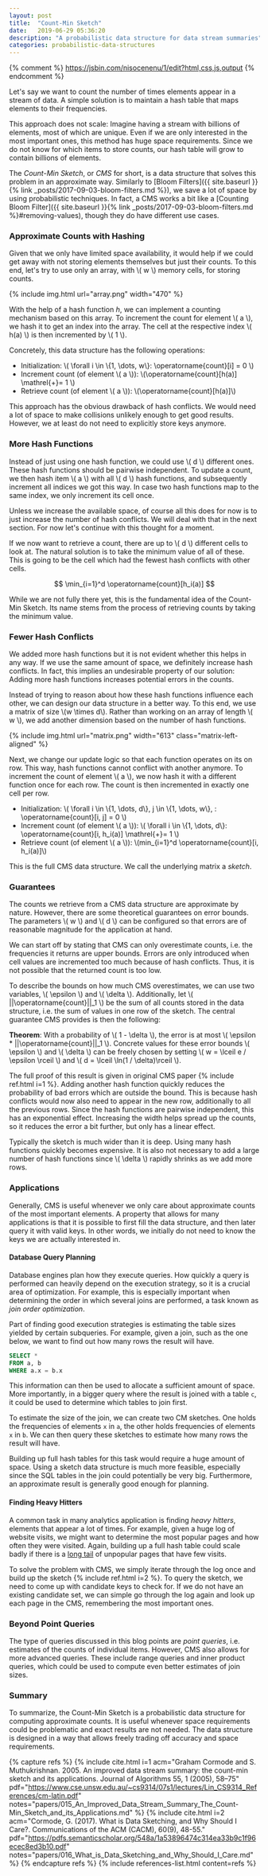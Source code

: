 ```yaml
---
layout: post
title:  "Count-Min Sketch"
date:   2019-06-29 05:36:20
description: "A probabilistic data structure for data stream summaries"
categories: probabilistic-data-structures
---
```


{% comment %} https://jsbin.com/nisocenenu/1/edit?html,css,js,output {% endcomment %}

<script src="https://cdnjs.cloudflare.com/ajax/libs/mathjax/2.7.0/MathJax.js?config=TeX-AMS-MML_HTMLorMML" type="text/javascript"></script>

<style>
.matrix-left-aligned {
  position: relative;
}

@media(min-width: 675px) {
  .matrix-left-aligned {
    left: -32px;
  }
}

@media(min-width: 800px) {
  .matrix-left-aligned {
    left: -72px;
  }
}
</style>

Let's say we want to count the number of times elements appear in a stream of data.
A simple solution is to maintain a hash table that maps elements to their frequencies.

This approach does not scale: Imagine having a stream with billions of elements, most of which are unique.
Even if we are only interested in the most important ones, this method has huge space requirements.
Since we do not know for which items to store counts, our hash table will grow to contain billions of elements.

The *Count-Min Sketch*, or *CMS* for short, is a data structure that solves this problem in an approximate way.
Similarly to [Bloom Filters]({{ site.baseurl }}{% link _posts/2017-09-03-bloom-filters.md %}), we save a lot of space by using probabilistic techniques.
In fact, a CMS works a bit like a [Counting Bloom Filter]({{ site.baseurl }}{% link _posts/2017-09-03-bloom-filters.md %}#removing-values), though they do have different use cases.

### Approximate Counts with Hashing

Given that we only have limited space availability, it would help if we could get away with not storing elements themselves but just their counts.
To this end, let's try to use only an array, with \\( w \\) memory cells, for storing counts.

{% include img.html url="array.png" width="470" %}

With the help of a hash function *h*, we can implement a counting mechanism based on this array.
To increment the count for element \\( a \\), we hash it to get an index into the array.
The cell at the respective index \\( h(a) \\) is then incremented by \\( 1 \\).

Concretely, this data structure has the following operations:

- Initialization: \\( \forall i \in \\{1, \dots, w\\}: \operatorname{count}[i] = 0 \\)
- Increment count (of element \\( a \\)): \\(\operatorname{count}[h(a)] \mathrel{+}= 1 \\)
- Retrieve count (of element \\( a \\)): \\(\operatorname{count}[h(a)]\\)

This approach has the obvious drawback of hash conflicts.
We would need a lot of space to make collisions unlikely enough to get good results.
However, we at least do not need to explicitly store keys anymore.

### More Hash Functions

Instead of just using one hash function, we could use \\( d \\) different ones.
These hash functions should be pairwise independent.
To update a count, we then hash item \\( a \\) with all \\( d \\) hash functions, and subsequently increment all indices we got this way.
In case two hash functions map to the same index, we only increment its cell once.

Unless we increase the available space, of course all this does for now is to just increase the number of hash conflicts.
We will deal with that in the next section.
For now let's continue with this thought for a moment.

If we now want to retrieve a count, there are up to \\( d \\) different cells to look at.
The natural solution is to take the minimum value of all of these.
This is going to be the cell which had the fewest hash conflicts with other cells.

$$
\min_{i=1}^d \operatorname{count}[h_i(a)]
$$

While we are not fully there yet, this is the fundamental idea of the Count-Min Sketch.
Its name stems from the process of retrieving counts by taking the minimum value.

### Fewer Hash Conflicts

We added more hash functions but it is not evident whether this helps in any way.
If we use the same amount of space, we definitely increase hash conflicts.
In fact, this implies an undesirable property of our solution: Adding more hash functions increases potential errors in the counts.

Instead of trying to reason about how these hash functions influence each other, we can design our data structure in a better way.
To this end, we use a matrix of size \\(w \times d\\).
Rather than working on an array of length \\( w \\), we add another dimension based on the number of hash functions.

{% include img.html url="matrix.png" width="613" class="matrix-left-aligned" %}

Next, we change our update logic so that each function operates on its on row.
This way, hash functions cannot conflict with another anymore.
To increment the count of element \\( a \\), we now hash it with a different function once for each row.
The count is then incremented in exactly one cell per row.


- Initialization: \\( \forall i \in \\{1, \dots, d\\}, j \in \\{1, \dots, w\\}, : \operatorname{count}[i, j] = 0 \\)
- Increment count (of element \\( a \\)): \\( \forall i \in \\{1, \dots, d\\}: \operatorname{count}[i, h_i(a)] \mathrel{+}= 1 \\)
- Retrieve count (of element \\( a \\)): \\(min_{i=1}^d \operatorname{count}[i, h_i(a)]\\)

This is the full CMS data structure.
We call the underlying matrix a *sketch*.

<div id="cms"></div>

### Guarantees

The counts we retrieve from a CMS data structure are approximate by nature.
However, there are some theoretical guarantees on error bounds.
The parameters \\( w \\) and \\( d \\) can be configured so that errors are of reasonable magnitude for the application at hand.

We can start off by stating that CMS can only overestimate counts, i.e. the frequencies it returns are upper bounds.
Errors are only introduced when cell values are incremented too much because of hash conflicts.
Thus, it is not possible that the returned count is too low.

To describe the bounds on how much CMS overestimates, we can use two variables, \\( \epsilon \\) and \\( \delta \\).
Additionally, let \\( \|\|\operatorname{count}\|\|_1 \\) be the sum of all counts stored in the data structure, i.e. the sum of values in one row of the sketch.
The central guarantee CMS provides is then the following:

**Theorem**: With a probability of \\( 1 - \delta \\), the error is at most \\( \epsilon * \|\|\operatorname{count}\|\|_1 \\).
Concrete values for these error bounds \\( \epsilon \\) and \\( \delta \\) can be freely chosen by setting \\( w = \lceil e / \epsilon \rceil \\) and \\( d = \lceil \ln(1 / \delta)\rceil \\).

The full proof of this result is given in original CMS paper {% include ref.html i=1 %}.
Adding another hash function quickly reduces the probability of bad errors which are outside the bound.
This is because hash conflicts would now also need to appear in the new row, additionally to all the previous rows.
Since the hash functions are pairwise independent, this has an exponential effect.
Increasing the width helps spread up the counts, so it reduces the error a bit further, but only has a linear effect.

Typically the sketch is much wider than it is deep.
Using many hash functions quickly becomes expensive.
It is also not necessary to add a large number of hash functions since \\( \delta \\) rapidly shrinks as we add more rows.

### Applications

Generally, CMS is useful whenever we only care about approximate counts of the most important elements.
A property that allows for many applications is that it is possible to first fill the data structure, and then later query it with valid keys.
In other words, we initially do not need to know the keys we are actually interested in.

#### Database Query Planning

Database engines plan how they execute queries.
How quickly a query is performed can heavily depend on the execution strategy, so it is a crucial area of optimization.
For example, this is especially important when determining the order in which several joins are performed, a task known as *join order optimization*.

Part of finding good execution strategies is estimating the table sizes yielded by certain subqueries.
For example, given a join, such as the one below, we want to find out how many rows the result will have.

```sql
SELECT *
FROM a, b
WHERE a.x = b.x
```

This information can then be used to allocate a sufficient amount of space.
More importantly, in a bigger query where the result is joined with a table `c`, it could be used to determine which tables to join first.

To estimate the size of the join, we can create two CM sketches.
One holds the frequencies of elements `x` in  `a`, the other holds frequencies of elements `x` in `b`.
We can then query these sketches to estimate how many rows the result will have.

Building up full hash tables for this task would require a huge amount of space.
Using a sketch data structure is much more feasible, especially since the SQL tables in the join could potentially be very big.
Furthermore, an approximate result is generally good enough for planning.

#### Finding Heavy Hitters

A common task in many analytics application is finding *heavy hitters*, elements that appear a lot of times.
For example, given a huge log of website visits, we might want to determine the most popular pages and how often they were visited.
Again, building up a full hash table could scale badly if there is a [long tail](https://en.wikipedia.org/wiki/Long_tail) of unpopular pages that have few visits.

To solve the problem with CMS, we simply iterate through the log once and build up the sketch {% include ref.html i=2 %}.
To query the sketch, we need to come up with candidate keys to check for.
If we do not have an existing candidate set, we can simple go through the log again and look up each page in the CMS, remembering the most important ones.

### Beyond Point Queries

The type of queries discussed in this blog points are *point queries*, i.e. estimates of the counts of individual items.
However, CMS also allows for more advanced queries.
These include range queries and inner product queries, which could be used to compute even better estimates of join sizes.

### Summary

To summarize, the Count-Min Sketch is a probabilistic data structure for computing approximate counts.
It is useful whenever space requirements could be problematic and exact results are not needed.
The data structure is designed in a way that allows freely trading off accuracy and space requirements.

{% capture refs %}
	{% include cite.html i=1 acm="Graham Cormode and S. Muthukrishnan. 2005. An improved data stream summary: the count-min sketch and its applications. Journal of Algorithms 55, 1 (2005), 58–75" pdf="https://www.cse.unsw.edu.au/~cs9314/07s1/lectures/Lin_CS9314_References/cm-latin.pdf" notes="papers/015_An_Improved_Data_Stream_Summary_The_Count-Min_Sketch_and_its_Applications.md" %}
	{% include cite.html i=2 acm="Cormode, G. (2017). What is Data Sketching, and Why Should I Care?. Communications of the ACM (CACM), 60(9), 48-55." pdf="https://pdfs.semanticscholar.org/548a/1a53896474c314ea33b9c1f96ecec8ed3b10.pdf" notes="papers/016_What_is_Data_Sketching_and_Why_Should_I_Care.md" %}
{% endcapture refs %}
{% include references-list.html content=refs %}

<script src="https://fb.me/react-15.1.0.js"></script>
<script src="https://fb.me/react-dom-15.1.0.js"></script>
<script src="https://cdnjs.cloudflare.com/ajax/libs/crypto-js/3.1.2/components/core-min.js"></script>
<script src="https://cdnjs.cloudflare.com/ajax/libs/crypto-js/3.1.2/rollups/hmac-md5.js"></script>

<style>
.cms {
  width: 650px;
  overflow: hidden;
  margin-bottom: 15px;
}

.cms i {
  text-decoration: none;
  font-style: none;
  font-family: monospace;
  font-size: 18px;
}

.cms table {
  border-collapse: collapse;
}

.cms tr {
  line-height: 0;
}

.cms td {
  border: 1px solid;
  border-bottom: 0;
  border-right: 0;
  display: inline-block;
  padding: 7px 0px;
  font-family: monospace;
  font-size: 15px;
  color: #222;
  width: 39px;
  text-align: center;
  overflow: hidden;
  line-height: 22px;
}

.cms tr:last-child td {
  border-bottom: 1px solid;
}

.cms td:last-child {
  border-right: 1px solid;
}

.cms form {
  padding-bottom: 10px;
  margin-top: 10px;
}

.cms input {
  display: inline-block;
  position: relative;
  vertical-align: top;
}

.cms input[type="text"] {
  width: 150px;
  height: 15px;
  padding: 4px 6px;
  font-size: 14px;
  float: none;
  margin-left: 0;
  background-color: #ffffff;
  border: 1px solid #cccccc;
  outline: none;
  line-height: 20px;
  color: #555555;
  font-family: "Helvetica Neue", Helvetica, Arial, sans-serif;
  border-radius: 4px 0 0 4px;
}

.cms input[type="submit"], .cms input[type="button"] {
  min-width: 100px;
  height: 25px;
  line-height: 15px;
  margin-left: -3px;
  padding: 4px 12px;
  font-size: 14px;
  color: #333333;
  text-align: center;
  text-shadow: 0 1px 1px rgba(255, 255, 255, 0.75);
  cursor: pointer;
  background-color: #e6e6e6;
  background-image: -moz-linear-gradient(top, #ffffff, #e6e6e6);
  background-image: -webkit-gradient(linear, 0 0, 0 100%, from(#ffffff), to(#e6e6e6));
  background-image: -webkit-linear-gradient(top, #ffffff, #e6e6e6);
  background-image: -o-linear-gradient(top, #ffffff, #e6e6e6);
  background-image: linear-gradient(to bottom, #ffffff, #e6e6e6);
  background-repeat: repeat-x;
  border: 1px solid #cccccc;*
  border: 0;
  border-color: #e6e6e6 #e6e6e6 #bfbfbf;
  border-color: rgba(0, 0, 0, 0.1) rgba(0, 0, 0, 0.1) rgba(0, 0, 0, 0.25);
  border-bottom-color: #b3b3b3;
  font-family: "Helvetica Neue", Helvetica, Arial, sans-serif;
}

.cms input[type="submit"]:active, .bloom-filter input[type="button"]:active {
  background-color: #ffffff;
  background-image: -moz-linear-gradient(bottom, #ffffff, #e6e6e6);
  background-image: -webkit-gradient(linear, 0 0, 0 100%, from(#e6e6e6), to(#ffffff));
  background-image: -webkit-linear-gradient(bottom, #ffffff, #e6e6e6);
  background-image: -o-linear-gradient(bottom, #ffffff, #e6e6e6);
  background-image: linear-gradient(to top, #ffffff, #e6e6e6);
  background-repeat: repeat-x;
}

.cms input:last-child {
  border-radius: 0 4px 4px 0;
}
  width: 650px;
  overflow: hidden;
}

.cms i {
  text-decoration: none;
  font-style: none;
  font-family: monospace;
  font-size: 15px;
}

.cms table {
  border-collapse: collapse;
  margin: 15px 0 !important;
  margin-top: 12px !important;
}

.cms table tbody td {
  border: 1px solid;
  border-bottom: 0;
  border-right: 0;
  display: inline-block;
  padding: 6px 0px;
  font-family: monospace;
  font-size: 15px;
  color: #222;
  width: 39px;
  text-align: center;
  overflow: hidden;
}

.cms tr:last-child td {
  border-bottom: 1px solid;
}

.cms td:last-child {
  border-right: 1px solid;
}

.cms form {
  padding-bottom: 10px;
  margin-top: 10px;
}

.cms input {
  display: inline-block;
  position: relative;
  vertical-align: top;
}

.cms input[type="text"] {
  width: 150px;
  height: 15px;
  padding: 4px 6px;
  font-size: 14px;
  float: none;
  margin-left: 0;
  background-color: #ffffff;
  border: 1px solid #cccccc;
  outline: none;
  line-height: 20px;
  color: #555555;
  font-family: "Helvetica Neue", Helvetica, Arial, sans-serif;
  border-radius: 4px 0 0 4px;
}

.cms input[type="submit"], .cms input[type="button"] {
  min-width: 100px;
  height: 25px;
  line-height: 15px;
  margin-left: -3px;
  padding: 4px 12px;
  font-size: 14px;
  color: #333333;
  text-align: center;
  text-shadow: 0 1px 1px rgba(255, 255, 255, 0.75);
  cursor: pointer;
  background-color: #e6e6e6;
  background-image: -moz-linear-gradient(top, #ffffff, #e6e6e6);
  background-image: -webkit-gradient(linear, 0 0, 0 100%, from(#ffffff), to(#e6e6e6));
  background-image: -webkit-linear-gradient(top, #ffffff, #e6e6e6);
  background-image: -o-linear-gradient(top, #ffffff, #e6e6e6);
  background-image: linear-gradient(to bottom, #ffffff, #e6e6e6);
  background-repeat: repeat-x;
  border: 1px solid #cccccc;*
  border: 0;
  border-color: #e6e6e6 #e6e6e6 #bfbfbf;
  border-color: rgba(0, 0, 0, 0.1) rgba(0, 0, 0, 0.1) rgba(0, 0, 0, 0.25);
  border-bottom-color: #b3b3b3;
  font-family: "Helvetica Neue", Helvetica, Arial, sans-serif;
}

.cms input[type="submit"]:active, .bloom-filter input[type="button"]:active {
  background-color: #ffffff;
  background-image: -moz-linear-gradient(bottom, #ffffff, #e6e6e6);
  background-image: -webkit-gradient(linear, 0 0, 0 100%, from(#e6e6e6), to(#ffffff));
  background-image: -webkit-linear-gradient(bottom, #ffffff, #e6e6e6);
  background-image: -o-linear-gradient(bottom, #ffffff, #e6e6e6);
  background-image: linear-gradient(to top, #ffffff, #e6e6e6);
  background-repeat: repeat-x;
}

.cms input:last-child {
  border-radius: 0 4px 4px 0;
}
</style>

<script>
function _instanceof(left, right) { if (right != null && typeof Symbol !== "undefined" && right[Symbol.hasInstance]) { return right[Symbol.hasInstance](left); } else { return left instanceof right; } }

function _typeof(obj) { if (typeof Symbol === "function" && typeof Symbol.iterator === "symbol") { _typeof = function _typeof(obj) { return typeof obj; }; } else { _typeof = function _typeof(obj) { return obj && typeof Symbol === "function" && obj.constructor === Symbol && obj !== Symbol.prototype ? "symbol" : typeof obj; }; } return _typeof(obj); }

function _classCallCheck(instance, Constructor) { if (!_instanceof(instance, Constructor)) { throw new TypeError("Cannot call a class as a function"); } }

function _defineProperties(target, props) { for (var i = 0; i < props.length; i++) { var descriptor = props[i]; descriptor.enumerable = descriptor.enumerable || false; descriptor.configurable = true; if ("value" in descriptor) descriptor.writable = true; Object.defineProperty(target, descriptor.key, descriptor); } }

function _createClass(Constructor, protoProps, staticProps) { if (protoProps) _defineProperties(Constructor.prototype, protoProps); if (staticProps) _defineProperties(Constructor, staticProps); return Constructor; }

function _possibleConstructorReturn(self, call) { if (call && (_typeof(call) === "object" || typeof call === "function")) { return call; } return _assertThisInitialized(self); }

function _assertThisInitialized(self) { if (self === void 0) { throw new ReferenceError("this hasn't been initialised - super() hasn't been called"); } return self; }

function _getPrototypeOf(o) { _getPrototypeOf = Object.setPrototypeOf ? Object.getPrototypeOf : function _getPrototypeOf(o) { return o.__proto__ || Object.getPrototypeOf(o); }; return _getPrototypeOf(o); }

function _inherits(subClass, superClass) { if (typeof superClass !== "function" && superClass !== null) { throw new TypeError("Super expression must either be null or a function"); } subClass.prototype = Object.create(superClass && superClass.prototype, { constructor: { value: subClass, writable: true, configurable: true } }); if (superClass) _setPrototypeOf(subClass, superClass); }

function _setPrototypeOf(o, p) { _setPrototypeOf = Object.setPrototypeOf || function _setPrototypeOf(o, p) { o.__proto__ = p; return o; }; return _setPrototypeOf(o, p); }

var CMSVisualization =
/*#__PURE__*/
function (_React$Component) {
  _inherits(CMSVisualization, _React$Component);

  function CMSVisualization(props) {
    var _this;

    _classCallCheck(this, CMSVisualization);

    _this = _possibleConstructorReturn(this, _getPrototypeOf(CMSVisualization).call(this, props));
    var matrix = [];

    for (var i = 0; i < props.d; i++) {
      matrix[i] = [];

      for (var j = 0; j < props.w; j++) {
        matrix[i].push(0);
      }
    }

    _this.state = {
      matrix: matrix,
      lastKey: null,
      lastCount: null
    };
    return _this;
  }

  _createClass(CMSVisualization, [{
    key: "render",
    value: function render() {
      return React.createElement("div", {
        className: "cms"
      }, React.createElement("h3", null, "Live Demo: Count-Min Sketch (w = ", this.props.w, ", d = ", this.props.d, ")"), React.createElement("table", null, React.createElement("tbody", null, this.state.matrix.map(this.renderRow.bind(this)))), this.renderForm(), this.renderResult());
    }
  }, {
    key: "renderRow",
    value: function renderRow(row, i) {
      return React.createElement("tr", {
        key: "row" + i
      }, row.map(this.renderCell.bind(this)));
    }
  }, {
    key: "renderCell",
    value: function renderCell(cell, i) {
      var style = {};

      if (cell >= 1000) {
        style = {
          fontSize: "13px",
        };
      }

      if (cell >= 10000) {
        style = {
          fontSize: "12px",
        };
      }

      return React.createElement("td", {
        key: "cell" + i,
        style: style
      }, cell);
    }
  }, {
    key: "renderForm",
    value: function renderForm() {
      return React.createElement("form", {
        onSubmit: this.increment.bind(this)
      }, React.createElement("input", {
        type: "text",
        placeholder: "key",
        ref: "value"
      }), React.createElement("input", {
        type: "submit",
        value: "Increment",
        onClick: this.increment.bind(this)
      }), React.createElement("input", {
        type: "button",
        value: "Retrieve count",
        onClick: this.retrieve.bind(this)
      }));
    }
  }, {
    key: "renderResult",
    value: function renderResult() {
      if (!this.state.lastKey) {
        return React.createElement("div", null);
      } else {
        return React.createElement("div", null, "The retrieved count for key \"", React.createElement("i", null, this.state.lastKey), "\" was ", React.createElement("i", null, this.state.lastCount), ".");
      }
    }
  }, {
    key: "hash",
    value: function hash(value) {
      var seed = arguments.length > 1 && arguments[1] !== undefined ? arguments[1] : 0;
      return Math.abs(CryptoJS.MD5(value + seed).words.reduce(function (a, b) {
        return a + b;
      }), 0) % this.props.w;
    }
  }, {
    key: "increment",
    value: function increment(e) {
      e.preventDefault();
      var input = this.refs.value;
      var value = input.value;
      input.select();
      if (value.trim() == "") return false;

      for (var i = 0; i < this.props.d; i++) {
        var j = this.hash(value, i);
        var matrix = this.state.matrix;
        matrix[i][j] += 1;
      }

      this.setState({
        matrix: matrix
      });
    }
  }, {
    key: "retrieve",
    value: function retrieve(e) {
      e.preventDefault();
      var input = this.refs.value;
      var value = input.value;
      input.select();
      if (value.trim() == "") return false;
      var cells = [];

      for (var i = 0; i < this.props.d; i++) {
        var j = this.hash(value, i);
        cells.push(this.state.matrix[i][j]);
      }

      this.setState({
        lastKey: value,
        lastCount: Math.min.apply(null, cells)
      });
    }
  }]);

  return CMSVisualization;
}(React.Component);

ReactDOM.render(React.createElement(CMSVisualization, {
  w: 16,
  d: 4
}), document.getElementById("cms"));
</script>

